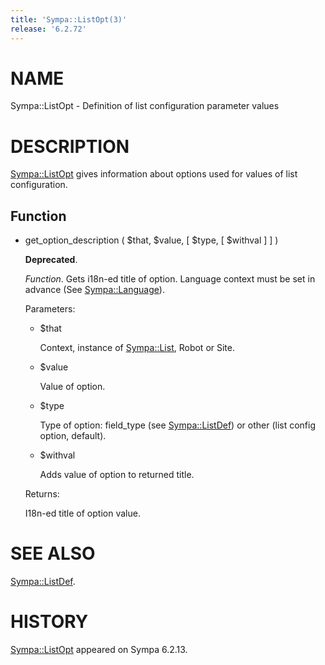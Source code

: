 ```yaml
---
title: 'Sympa::ListOpt(3)'
release: '6.2.72'
---
```


# NAME

Sympa::ListOpt - Definition of list configuration parameter values

# DESCRIPTION

[Sympa::ListOpt](./Sympa-ListOpt.3.md) gives information about options used for values of list
configuration.

## Function

- get\_option\_description ( $that, $value, \[ $type, \[ $withval \] \] )

    **Deprecated**.

    _Function_.
    Gets i18n-ed title of option.
    Language context must be set in advance (See [Sympa::Language](./Sympa-Language.3.md)).

    Parameters:

    - $that

        Context, instance of [Sympa::List](./Sympa-List.3.md), Robot or Site.

    - $value

        Value of option.

    - $type

        Type of option:
        field\_type (see [Sympa::ListDef](./Sympa-ListDef.3.md))
        or other (list config option, default).

    - $withval

        Adds value of option to returned title.

    Returns:

    I18n-ed title of option value.

# SEE ALSO

[Sympa::ListDef](./Sympa-ListDef.3.md).

# HISTORY

[Sympa::ListOpt](./Sympa-ListOpt.3.md) appeared on Sympa 6.2.13.
